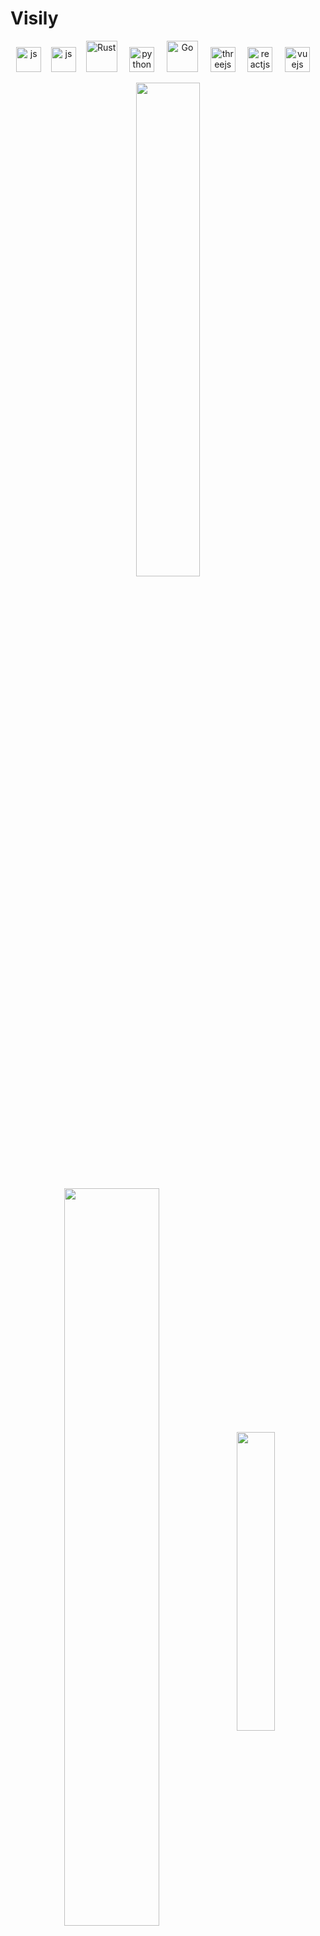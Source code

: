 <h1>Visily</h1>

<p align="center">
  <a href="https://developer.mozilla.org/en-US/docs/Web/javascript" target="_blank"><img src="https://cdn.cdnlogo.com/logos/j/44/javascript.svg" alt="js" height="40"></a>&nbsp;&nbsp;&nbsp;
  <a href="https://typescriptlang.org" target="_blank"><img src="https://cdn.cdnlogo.com/logos/t/96/typescript.svg" alt="js" height="40"></a>&nbsp;&nbsp;&nbsp;
  <a href="https://www.rust-lang.org/" target="_blank"><img src="https://cdn.cdnlogo.com/logos/r/21/rust.svg" alt="Rust" height="50"></a> &nbsp;&nbsp;&nbsp;
  <a href="https://python.org" target="_blank"><img src="https://cdn.cdnlogo.com/logos/p/83/python.svg" alt="python" height="40"></a> &nbsp;&nbsp;&nbsp;
  <a href="https://go.dev" target="_blank"><img src="https://cdn.cdnlogo.com/logos/g/35/golang.svg" alt="Go" height="50"></a> &nbsp;&nbsp;&nbsp;
  <a href="https://threejs.org/" target="_blank"><img src="https://global.discourse-cdn.com/standard17/uploads/threejs/original/2X/c/c74c5243388bbfa21a39c3e824ddba702a623dec.png" alt="threejs" height="40"/></a> &nbsp;&nbsp;&nbsp;
  <a href="https://reactjs.org/" target="_blank"><img src="https://cdn.cdnlogo.com/logos/r/85/react.svg" alt="reactjs" height="40"/></a>  &nbsp;&nbsp;&nbsp;
  <a href="https://vuejs.org/" target="_blank"><img src="https://cdn.cdnlogo.com/logos/v/92/vue-js.svg" alt="vuejs" height="40"/></a> &nbsp;&nbsp;&nbsp;
</p>

<p align="center">
  <img align="center" src="https://github-readme-stats.vercel.app/api?username=visily&count_private=true&show_icons=true&include_all_commits=true&hide_border=true&hide_title=true" width="45%"/>
</p>
  
<p align="center">
  <img align="center" src="https://github-readme-stats.vercel.app/api/wakatime?username=bingo&layout=compact&hide_title=true&hide_border=true&langs_count=6&hide=Markdown,JSON,YAML,Gitignore%20file,XML,Toml,Git%20Config" width="55%" />

  <img align="center" src="https://github-readme-stats.vercel.app/api/top-langs/?username=visily&langs_count=6&hide_title=true&hide_border=true&layout=compact&hide=GLSL" width="35%" />
</p>

- ✨ Welcome! <img src="https://emojis.slackmojis.com/emojis/images/1613285697/12806/meow_attention.png?1613285697" width="30"/> Glad to meet you! <img src="https://emojis.slackmojis.com/emojis/images/1492722354/2080/love.gif?1492722354" width="30"/>
- 🌱 I'm Visily, 刘俊. (๑¯◡¯๑)
- ❤️‍🔥 Front End 🌐 Web, Design, Product Management, React, Python 🐍, Go, Rust, Three.js .
- 💭 Choose valuable content for Precipitation, Embrace Modesty and Curiosity,and then Explore uncharted territory boldly. (选择有价值的内容进行沉淀，常怀谦虚和好奇心，勇于探索未知。)
- 💻 Coded for <img src="https://wakatime.com/badge/user/86cbdefc-fb69-4fd8-a1de-11289c6386aa.svg"/>


> Hypophora Time!

<details>
<summary>🌷 Who am I? I'm a ...</summary>
· Front end developer and UX designer.
</details>

<details>
<summary>🍓 What am I doing? I am exploring...</summary>
· UI/UX Design
· Web 3D
· Data Visualization.
</details>

<details>
<summary>🍧 Where are your beautiful Works recommended?</summary>
1. <a href="https://github.com/AwesomeFrontEnd/Getting_Started_with_Node.js"><img src="https://ghrm.vercel.app/api/pin/?username=AwesomeFrontEnd&repo=Node.js-Tour" /></a>
</details>

<details>
<summary>🪻 Have you devoted to Open Source? </summary>
<p>Sure! The following are my engagements: ...</p>
<ol>
  <li>MDN Web Docs - MDN 中文文档翻译
    <br/>
    Repo: <a href="https://github.com/mdn/translated-content">https://github.com/mdn/translated-content</a>
    <br/>
    CSS排版 - 网格: <a href="https://developer.mozilla.org/zh-CN/docs/Learn/CSS/CSS_layout/Grids">https://developer.mozilla.org/zh-CN/docs/Learn/CSS/CSS_layout/Grids</a>
  </li>
  <li>React Doc</li>
  <li>Three.js 中文文档翻译
  <br/>
  Repo: <a href="https://github.com/threejs">https://github.com/threejs</a></li>
</ol>
</details>

<p align="center">
  <img src="./img/aurora.jpg">
</p>

<img align="right" src="https://komarev.com/ghpvc/?username=aroria&label=Profile%20views&style=social">
<img align="right" href="https://codetime.dev" alt="Custom badge" src="https://img.shields.io/endpoint?style=social&url=https%3A%2F%2Fapi.codetime.dev%2Fshield%3Fid%3D18561%26project%3D%26in%3D0">
<a href="https://wakatime.com/@86cbdefc-fb69-4fd8-a1de-11289c6386aa"><img align="right" src="https://wakatime.com/badge/user/86cbdefc-fb69-4fd8-a1de-11289c6386aa.svg?style=social" alt="Wakatime" /></a>
